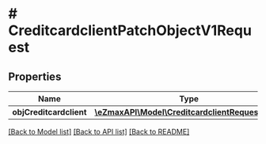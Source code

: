 # # CreditcardclientPatchObjectV1Request

## Properties

Name | Type | Description | Notes
------------ | ------------- | ------------- | -------------
**objCreditcardclient** | [**\eZmaxAPI\Model\CreditcardclientRequestPatch**](CreditcardclientRequestPatch.md) |  |

[[Back to Model list]](../../README.md#models) [[Back to API list]](../../README.md#endpoints) [[Back to README]](../../README.md)
